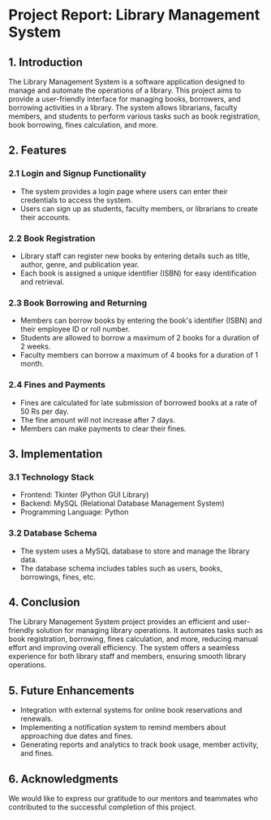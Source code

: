 # Project Report: Library Management System

## 1. Introduction

The Library Management System is a software application designed to manage and automate the operations of a library. This project aims to provide a user-friendly interface for managing books, borrowers, and borrowing activities in a library. The system allows librarians, faculty members, and students to perform various tasks such as book registration, book borrowing, fines calculation, and more.

## 2. Features

### 2.1 Login and Signup Functionality

- The system provides a login page where users can enter their credentials to access the system.
- Users can sign up as students, faculty members, or librarians to create their accounts.

### 2.2 Book Registration

- Library staff can register new books by entering details such as title, author, genre, and publication year.
- Each book is assigned a unique identifier (ISBN) for easy identification and retrieval.

### 2.3 Book Borrowing and Returning

- Members can borrow books by entering the book's identifier (ISBN) and their employee ID or roll number.
- Students are allowed to borrow a maximum of 2 books for a duration of 2 weeks.
- Faculty members can borrow a maximum of 4 books for a duration of 1 month.

### 2.4 Fines and Payments

- Fines are calculated for late submission of borrowed books at a rate of 50 Rs per day.
- The fine amount will not increase after 7 days.
- Members can make payments to clear their fines.

## 3. Implementation

### 3.1 Technology Stack

- Frontend: Tkinter (Python GUI Library)
- Backend: MySQL (Relational Database Management System)
- Programming Language: Python

### 3.2 Database Schema

- The system uses a MySQL database to store and manage the library data.
- The database schema includes tables such as users, books, borrowings, fines, etc.

## 4. Conclusion

The Library Management System project provides an efficient and user-friendly solution for managing library operations. It automates tasks such as book registration, borrowing, fines calculation, and more, reducing manual effort and improving overall efficiency. The system offers a seamless experience for both library staff and members, ensuring smooth library operations.

## 5. Future Enhancements

- Integration with external systems for online book reservations and renewals.
- Implementing a notification system to remind members about approaching due dates and fines.
- Generating reports and analytics to track book usage, member activity, and fines.

## 6. Acknowledgments

We would like to express our gratitude to our mentors and teammates who contributed to the successful completion of this project.
